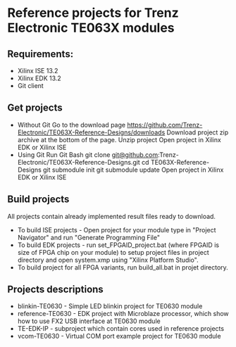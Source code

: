 # Reference projects for Trenz Electronic TE063X modules
## Requirements:
* Xilinx ISE 13.2 
* Xilinx EDK 13.2
* Git client

## Get projects
* Without Git
Go to the download page https://github.com/Trenz-Electronic/TE063X-Reference-Designs/downloads
Download project zip archive at the bottom of the page.
Unzip project
Open project in Xilinx EDK or Xilinx ISE
* Using Git
Run Git Bash
git clone git@github.com:Trenz-Electronic/TE063X-Reference-Designs.git
cd TE063X-Reference-Designs
git submodule init
git submodule update
Open project in Xilinx EDK or Xilinx ISE

## Build projects
All projects contain already implemented result files ready to download.  

* To build ISE projects - Open project for your module type in "Project Navigator"
    and run "Generate Programming File"
* To build EDK projects - run set_FPGAID_project.bat (where FPGAID is size of FPGA
    chip on your module) to setup project files in project directory and open 
    system.xmp using "Xilinx Platform Studio". 
* To build project for all FPGA variants, run build_all.bat in projet directory.

## Projects descriptions
* blinkin-TE0630 - Simple LED blinkin project for TE0630 module
* reference-TE0630 - EDK project with Microblaze processor, which show how to
	use FX2 USB interface at TE0630 module
* TE-EDK-IP - subproject which contain cores used in reference projects
* vcom-TE0630 - Virtual COM port example project for TE0630 module
